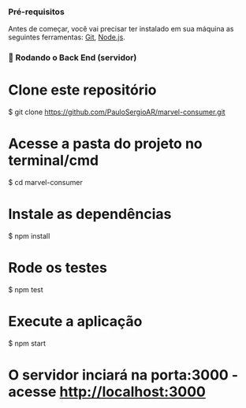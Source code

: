 ### Pré-requisitos

Antes de começar, você vai precisar ter instalado em sua máquina as seguintes ferramentas:
[Git](https://git-scm.com/), [Node.js](https://nodejs.org/en/). 

### :game_die: Rodando o Back End (servidor)

# Clone este repositório
$ git clone <https://github.com/PauloSergioAR/marvel-consumer.git>

# Acesse a pasta do projeto no terminal/cmd
$ cd marvel-consumer

# Instale as dependências
$ npm install

# Rode os testes
$ npm test

# Execute a aplicação
$ npm start

# O servidor inciará na porta:3000 - acesse <http://localhost:3000>
